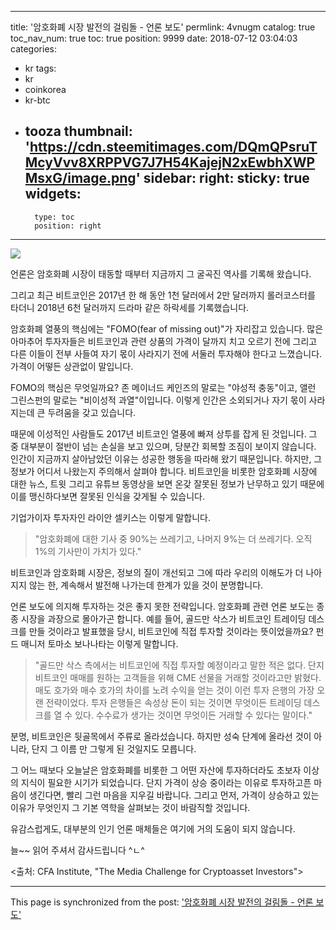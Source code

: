 
---
title: '암호화폐 시장 발전의 걸림돌 - 언론 보도'
permlink: 4vnugm
catalog: true
toc_nav_num: true
toc: true
position: 9999
date: 2018-07-12 03:04:03
categories:
- kr
tags:
- kr
- coinkorea
- kr-btc
- tooza
thumbnail: 'https://cdn.steemitimages.com/DQmQPsruTMcyVvv8XRPPVG7J7H54KajejN2xEwbhXWPMsxG/image.png'
sidebar:
    right:
        sticky: true
widgets:
    -
        type: toc
        position: right
---


![](https://cdn.steemitimages.com/DQmQPsruTMcyVvv8XRPPVG7J7H54KajejN2xEwbhXWPMsxG/image.png)

언론은 암호화폐 시장이 태동할 때부터 지금까지 그 굴곡진 역사를 기록해 왔습니다. 

그리고 최근 비트코인은 2017년 한 해 동안 1천 달러에서 2만 달러까지 롤러코스터를 타더니 2018년 6천 달러까지 드라마 같은 하락세를 기록했습니다. 

암호화폐 열풍의 핵심에는 "FOMO(fear of missing out)"가 자리잡고 있습니다. 많은 아마추어 투자자들은 비트코인과 관련 상품의 가격이 달까지 치고 오르기 전에 그리고 다른 이들이 전부 사들여 자기 몫이 사라지기 전에 서둘러 투자해야 한다고 느꼈습니다. 가격이 어떻든 상관없이 말입니다.

FOMO의 핵심은 무엇일까요? 존 메이너드 케인즈의 말로는 "야성적 충동"이고, 앨런 그린스펀의 말로는 "비이성적 과열"이입니다. 이렇게 인간은 소외되거나 자기 몫이 사라지는데 큰 두려움을 갖고 있습니다. 

때문에 이성적인 사람들도 2017년 비트코인 열풍에 빠져 상투를 잡게 된 것입니다. 그 중 대부분이 절반이 넘는 손실을 보고 있으며, 당분간 회복할 조짐이 보이지 않습니다. 인간이 지금까지 살아남았던 이유는 성공한 행동을 따라해 왔기 때문입니다. 하지만, 그 정보가 어디서 나왔는지 주의해서 살펴야 합니다.  비트코인을 비롯한 암호화폐 시장에 대한 뉴스, 트윗 그리고 유튜브 동영상을 보면 온갖 잘못된 정보가 난무하고 있기 때문에 이를 맹신하다보면 잘못된 인식을 갖게될 수 있습니다. 

기업가이자 투자자인 라이안 셀키스는 이렇게 말합니다.

>"암호화폐에 대한 기사 중 90%는 쓰레기고, 나머지 9%는 더 쓰레기다. 오직 1%의 기사만이 가치가 있다."

비트코인과 암호화폐 시장은, 정보의 질이 개선되고 그에 따라 우리의 이해도가 더 나아지지 않는 한, 계속해서 발전해 나가는데 한계가 있을 것이 분명합니다. 

언론 보도에 의지해 투자하는 것은 좋지 못한 전략입니다. 암호화폐 관련 언론 보도는 종종 시장을 과장으로 몰아가곤 합니다. 예를 들어, 골드만 삭스가 비트코인 트레이딩 데스크를 만들 것이라고 발표했을 당시, 비트코인에 직접 투자할 것이라는 뜻이었을까요? 펀드 매니저 토마소 보나나타는 이렇게 말합니다.

>"골드만 삭스 측에서는 비트코인에 직접 투자할 예정이라고 말한 적은 없다. 단지 비트코인 매매를 원하는 고객들을 위해 CME 선물을 거래할 것이라고만 밝혔다. 매도 호가와 매수 호가의 차이를 노려 수익을 얻는 것이 이런 투자 은행의 가장 오랜 전략이었다.  투자 은행들은 속성상 돈이 되는 것이면 무엇이든 트레이딩 데스크를 열 수 있다. 수수료가 생가는 것이면 무엇이든 거래할 수 있다는 말이다."

분명, 비트코인은 뒷골목에서 주류로 올라섰습니다. 하지만 성숙 단계에 올라선 것이 아니라, 단지 그 이름 만 그렇게 된 것일지도 모릅니다. 

그 어느 때보다 오늘날은 암호화폐를 비롯한 그 어떤 자산에 투자하더라도 초보자 이상의 지식이 필요한 시기가 되었습니다. 단지 가격이 상승 중이라는 이유로 투자하고픈 마음이 생긴다면, 빨리 그런 마음을 지우길 바랍니다.  그리고 먼저, 가격이 상승하고 있는 이유가 무엇인지 그 기본 역학을 살펴보는 것이 바람직할 것입니다.

유감스럽게도, 대부분의 인기 언론 매체들은 여기에 거의 도움이 되지 않습니다.

늘~~ 읽어 주셔서 감사드립니다 ^ㄴ^

<출처: CFA Institute, "The Media Challenge for Cryptoasset Investors">

- - -

This page is synchronized from the post: ['암호화폐 시장 발전의 걸림돌 - 언론 보도'](https://steemit.com/@pius.pius/4vnugm)
